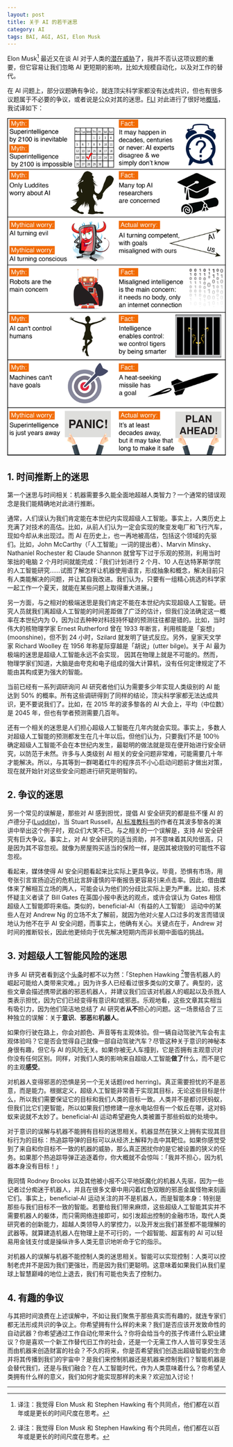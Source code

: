 ```yaml
---
layout: post
title: 关于 AI 的若干迷思
category: AI
tags: BAI, AGI, ASI, Elon Musk
---
```


Elon Musk[^1] 最近又在谈 AI 对于人类的[潜在威胁](http://www.npr.org/2017/07/17/537686649/elon-musk-warns-governors-artificial-intelligence-poses-existential-risk)了，我并不否认这项议题的重要，但它容易让我们忽略 AI 更短期的影响，比如大规模自动化，以及对工作的替代。

在 AI 问题上，部分议题确有争论，就连顶尖科学家都没有达成共识，但也有很多议题属于不必要的争议，或者说是公众对其的迷思。[FLI](https://futureoflife.org/) 对此进行了很好地[概括](https://futureoflife.org/background/aimyths/)，我试译如下：

![Myth](/images/myths.jpg)

## 1. 时间推断上的迷思

第一个迷思与时间相关：机器需要多久能全面地超越人类智力？一个通常的错误观念是我们能精确地对此进行推断。

通常，人们误认为我们肯定能在本世纪内实现超级人工智能。事实上，人类历史上充满了对技术的高估。比如，从前人们认为一定会实现的聚变发电厂和飞行汽车，现如今却从未出现过。而 AI 在历史上，也一再地被高估，包括这个领域的先驱们。比如，John McCarthy（「人工智能」一词的提出者）、Marvin Minsky、Nathaniel Rochester 和 Claude Shannon 就曾写下过于乐观的预测，利用当时笨拙的电脑 2 个月时间就能完成：「我们计划进行 2 个月、10 人在达特茅斯学院的人工智能研究……试图了解怎样让机器使用语言，形成抽象和概念，解决目前只有人类能解决的问题，并让其自我改进。我们认为，只要有一组精心挑选的科学家一起工作一个夏天，就能在某些问题上取得重大进展。」

另一方面，与之相对的极端迷思是我们肯定不能在本世纪内实现超级人工智能。研究人员就我们离超级人工智能的时间差距做了广泛的估计，但我们没法确定这一概率在本世纪内为 0，因为过去种种对科技持怀疑的预测往往都是错的。比如，当时伟大的核物理学家 Ernest Rutherford 曾在 1933 年断言，利用核能是「妄想」(moonshine)，但不到 24 小时，Szilard 就发明了链式反应。另外，皇家天文学家 Richard Woolley 在 1956 年称星际穿越是「胡说」(utter bilge)。关于 AI 最为极端的迷思是超级人工智能永远不会实现， 因其在物理上就是不可能的。然而，物理学家们知道，大脑是由夸克和电子组成的强大计算机，没有任何定律规定了不能由其构成更为强大的智能。

当前已经有一系列调研询问 AI 研究者他们认为需要多少年实现人类级别的 AI 能达到 50% 的概率。所有这些调研得到了同样的结论，顶尖科学家都无法达成共识，更不要说我们了。比如，在 2015 年的波多黎各的 AI 大会上，平均（中位数）是 2045 年，但也有学者预测需要几百年。

还有一个相关的迷思是人们担心超级人工智能在几年内就会实现。事实上，多数人对超级人工智能的预测都发生在几十年以后。但他们认为，只要我们不是 100％ 确定超级人工智能不会在本世纪内发生，最聪明的做法就是现在便开始进行安全研究，以防范于未然。许多与人类级别 AI 相关的安全问题非常难，可能需要几十年才能解决。所以，与其等到一群喝着红牛的程序员不小心启动问题前才做出对策，现在就开始针对这些安全问题进行研究是明智的。



## 2. 争议的迷思

另一个常见的误解是，那些对 AI 感到担忧，提倡 AI 安全研究的都是些不懂 AI 的卢德分子([Luddite](https://en.wikipedia.org/wiki/Luddite))，当 Stuart Russell，[AI 标准教科书](https://www.amazon.com/Artificial-Intelligence-Modern-Approach-3rd/dp/0136042597)的作者在其波多黎各的演讲中举出这个例子时，观众们大笑不已。与之相关的一个误解是，支持 AI 安全研究有巨大争议。事实上，对 AI 安全研究的适当资助，并不意味着其风险很高，只是因为其不容忽视。就像为房屋购买适当的保险一样，是因其被烧毁的可能性不容忽视。

看起来，媒体使得 AI 安全问题看起来比实际上更具争议。毕竟，恐惧有市场，用夸张引言宣扬迫近的危机比言辞谨慎的平衡报告更容易引来点击率。因此，借由媒体来了解相互立场的两人，可能会认为他们的分歧比实际上更为严重。比如，技术怀疑主义者读了 Bill Gates 在英国小报中表达的观点，或许会误认为 Gates 相信超级人工智能即将来临。类似的，beneficial-AI（有益的人工智能） 运动中的某些人在对 Andrew Ng 的立场不太了解前，就因为他对火星人口过多的发言而错误地认为他不在乎 AI 安全问题，而事实上，他确有关心。关键点在于，Andrew 对时间的推断较长，因此他更倾向于优先解决短期内而非长期中面临的挑战。



## 3. 对超级人工智能风险的迷思

许多 AI 研究者看到这个[头条](http://www.dailymail.co.uk/sciencetech/article-2618434/Artificial-intelligence-worst-thing-happen-humanity-Stephen-Hawking-warns-rise-robots-disastrous-mankind.html)时都不以为然：「Stephen Hawking [^1]警告机器人的崛起可能给人类带来灾难。」因为许多人已经看过很多类似的文章了。典型的，这些文章会描述携带武器的邪恶机器人，并建议我们应该对机器人的崛起以及杀戮人类表示担忧，因为它们已经变得有意识和/或邪恶。乐观地看，这些文章其实相当有吸引力，因为他们简洁地总结了 AI 研究者**从不**担心的问题。这一场景结合了三种独立的误解：关于**意识**、**邪恶**和**机器人**。

如果你行驶在路上，你会对颜色、声音等有主观体验。但一辆自动驾驶汽车会有主观体验吗？它是否会觉得自己就像一部自动驾驶汽车？尽管这种关于意识的神秘本身很有趣，但它与 AI 的风险无关。如果你被无人车撞到，它是否拥有主观意识对你没有任何区别。同样，对我们人类的影响来自超级人工智能**做了**什么，而不是它的主观**感受**。

对机器人变得邪恶的恐惧是另一个无关话题(red herring)。真正需要担忧的不是恶意，而是能力。根据定义，超级人工智能非常善于实现其目标，无论这些目标是什么，所以我们需要保证它的目标和我们人类的目标一致。人类并不是都讨厌蚂蚁，但我们比它们更智能，所以如果我们想修建一座水电站但有一个蚁丘在哪，这对蚂蚁来说就不太妙了。beneficial-AI 运动希望避免人类被置于那些蚂蚁的处境中。

对于意识的误解与机器不能拥有目标的迷思相关。机器显然在狭义上拥有实现其目标行为的目标：热追踪导弹的目标可以从经济上解释为击中其靶位。如果你感觉受到了来自和你目标不一致的机器的威胁，那么真正困扰你的是它被设置的狭义的任务。如果那个热追踪导弹正追逐着你，你大概就不会惊叫：「我并不担心，因为机器本身没有目标！」

我同情 Rodney Brooks 以及其他被小报不公平地妖魔化的机器人先驱，因为一些记者过分痴迷于机器人，并且在很多文章中用闪着红色双眼的邪恶金属怪物来刻画它们。事实上，beneficial-AI 运动关注的并不是机器人，而是智能本身：特别是那些与我们目标不一致的智能。若要给我们带来麻烦，这些超级人工智能其实并不需要机器人的躯体，而只需网络连接即可，如引发超出控制的金融市场，取代人类研究者的创新能力，超越人类领导人的掌控力，以及开发出我们甚至都不能理解的武器等。就算建造机器人在物理上是不可行的，一个超智能、超富有的 AI 可以轻易用金钱支付或是操纵许多人类无意识地听命于它的指示。

对机器人的误解与机器不能控制人类的迷思相关。智能可以实现控制：人类可以控制老虎并不是因为我们更强壮，而是因为我们更聪明。这意味着如果我们从我们星球上智慧巅峰的地位上退去，我们有可能也失去了控制力。



## 4. 有趣的争议

与其把时间浪费在上述误解中，不如让我们聚焦于那些真实而有趣的，就连专家们都无法形成共识的争议上。你希望拥有什么样的未来？我们是否应该开发致命性的自动武器？你希望通过工作自动化带来什么？你将会给当今的孩子传递什么职业建议？你是喜欢一个新工作替代旧工作的社会，还是一个无需工作人人皆可享受生活而由机器来创造财富的社会？不久的将来，你是否希望我们创造出超级智能的生命并将其传播到我们的宇宙中？是我们来控制机器还是机器来控制我们？智能机器是会替代我们，还是与我们融合？在人工智能时代，作为人类意味着什么？你希望人类拥有什么样的意义，我们如何才能实现那样的未来？欢迎加入讨论！



---

[^1]: 译注：我觉得 Elon Musk 和 Stephen Hawking 有个共同点，他们都在以百年或是更长的时间尺度在思考。